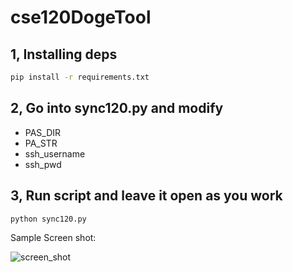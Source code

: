 # cse120DogeTool

## 1, Installing deps
```bash
pip install -r requirements.txt
```

## 2, Go into sync120.py and modify
+ PAS_DIR
+ PA_STR
+ ssh_username
+ ssh_pwd

## 3, Run script and leave it open as you work
```bash
python sync120.py
```



Sample Screen shot:

![screen_shot](https://i.ibb.co/RzhB1Dd/WX20200109-225915-2x.png)
